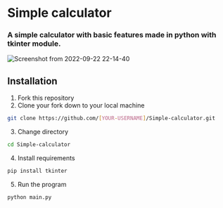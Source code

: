 # Simple calculator
### A simple calculator with basic features made in python with tkinter module.
![Screenshot from 2022-09-22 22-14-40](https://user-images.githubusercontent.com/96253622/191805325-7f3ff482-022f-4e24-af12-ff6b7e18a3eb.png)


## Installation
1. Fork this repository
2. Clone your fork down to your local machine
```sh
git clone https://github.com/[YOUR-USERNAME]/Simple-calculator.git
```
3. Change directory 
```sh
cd Simple-calculator
```
4. Install requirements
```sh
pip install tkinter
```
5. Run the program
```sh
python main.py
```
